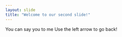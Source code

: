 ```yaml
---
layout: slide
title: "Welcome to our second slide!"
---
```

You can say you to me
Use the left arrow to go back!
